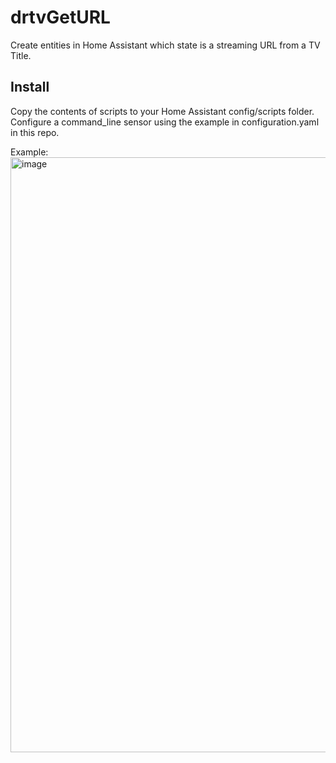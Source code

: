 # drtvGetURL
Create entities in Home Assistant which state is a streaming URL from a TV Title.

## Install
Copy the contents of scripts to your Home Assistant config/scripts folder. 
Configure a command_line sensor using the example in configuration.yaml in this repo.

Example:
<img width="952" alt="image" src="https://user-images.githubusercontent.com/8055470/158680701-f152adbb-0021-437b-b21b-be5579b4fa09.png">
